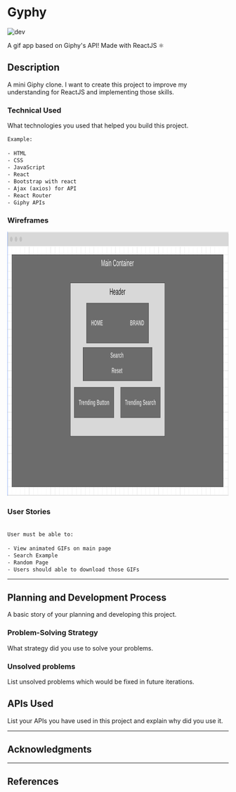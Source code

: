 # Gyphy

![dev](https://media.giphy.com/media/iIqmM5tTjmpOB9mpbn/giphy.gif)

A gif app based on Giphy's API! Made with ReactJS ⚛️

## Description

A mini Giphy clone. I want to create this project to improve my understanding for ReactJS and implementing those skills.

### Technical Used
What technologies you used that helped you build this project. 

```
Example:

- HTML
- CSS
- JavaScript
- React
- Bootstrap with react
- Ajax (axios) for API
- React Router
- Giphy APIs
```

### Wireframes

<img width="1000" height="600" src="https://raw.githubusercontent.com/hfzgfr/gyphy/main/Screenshot%202020-11-05%20at%203.28.34%20PM.png">

### User Stories

```

User must be able to:

- View animated GIFs on main page
- Search Example
- Random Page
- Users should able to download those GIFs

```

---

## Planning and Development Process

A basic story of your planning and developing this project.

### Problem-Solving Strategy

What strategy did you use to solve your problems.

### Unsolved problems

List unsolved problems which would be fixed in future iterations.

## APIs Used

List your APIs you have used in this project and explain why did you use it.

---

## Acknowledgments


---

 ## References
